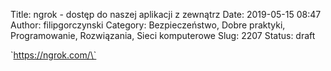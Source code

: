 Title: ngrok - dostęp do naszej aplikacji z zewnątrz
Date: 2019-05-15 08:47
Author: filipgorczynski
Category: Bezpieczeństwo, Dobre praktyki, Programowanie, Rozwiązania, Sieci komputerowe
Slug: 2207
Status: draft

\`https://ngrok.com/\`
